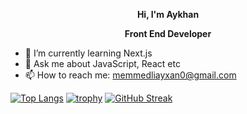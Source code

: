 <p align="center"> <strong>Hi, I'm Aykhan</strong></p>
<p align="center"><strong>Front End Developer</strong></p>
   
- 🌱 I’m currently learning Next.js
- 💬 Ask me about JavaScript, React etc
- 📫 How to reach me: memmedliayxan0@gmail.com

[![Top Langs](https://github-readme-stats.vercel.app/api/top-langs/?username=ayxan65&layout=donut)](https://github.com/anuraghazra/github-readme-stats)
[![trophy](https://github-profile-trophy.vercel.app/?username=ayxan65)](https://github.com/ryo-ma/github-profile-trophy)
[![GitHub Streak](https://streak-stats.demolab.com/?user=ayxan65)](https://git.io/streak-stats)






